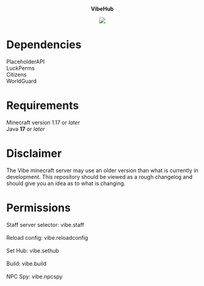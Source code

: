 <strong><p align="center" width="100%">
VibeHub</p></strong>

<p align="center"><a href='https://ci.kevind.me/job/VibeHub/'><img src='https://ci.kevind.me/job/VibeHub/badge/icon'></a></p>

# Dependencies

PlaceholderAPI
<br />
LuckPerms
<br />
Citizens
<br />
WorldGuard

# Requirements

Minecraft version 1.17 or _later_
<br />
Java **17** or _later_

# Disclaimer

The Vibe minecraft server may use an older version than what is currently in development. This repository should be
viewed as a rough changelog and should give you an idea as to what is changing.

# Permissions

Staff server selector: vibe.staff
<br />
<br />
Reload config: vibe.reloadconfig
<br />
<br />
Set Hub: vibe.sethub
<br />
<br />
Build: vibe.build
<br />
<br />
NPC Spy: vibe.npcspy
